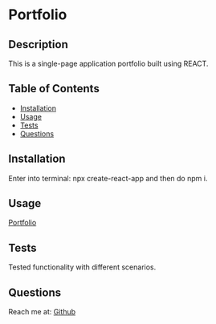 
# Portfolio
        
## Description
        
This is a single-page application portfolio built using REACT.

## Table of Contents
- [Installation](#installation)
- [Usage](#Usage)
- [Tests](#Tests)
- [Questions](#Questions)
        
## Installation

Enter into terminal: npx create-react-app <app name> and then do npm i. 

## Usage

[Portfolio](https://reyes-jose.github.io/portfolio-reyes/)

## Tests

Tested functionality with different scenarios.

## Questions
Reach me at: [Github](https://github.com/Reyes-Jose)